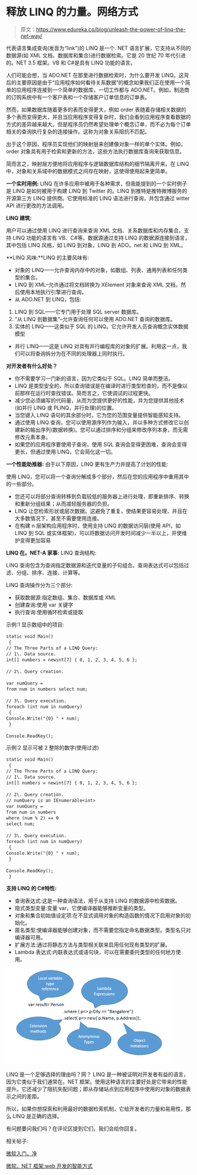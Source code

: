 # 释放 LINQ 的力量。网络方式

> 原文：<https://www.edureka.co/blog/unleash-the-power-of-linq-the-net-way/>

代表语言集成查询(发音为“link”)的 LINQ 是一个. NET 语言扩展，它支持从不同的数据源(如 XML 文档、数据库和集合)进行数据检索。它是 20 世纪 70 年代引进的。NET 3.5 框架。VB 和 C#是具有 LINQ 功能的语言。

人们可能会想，当 ADO.NET 在那里进行数据检索时，为什么要开发 LINQ。这背后的主要原因是由于“应用程序如何看待关系数据”的概念如果我们正在使用一个简单的应用程序连接到一个简单的数据库，一切工作都与 ADO.NET。例如，制造商的订购系统中有一个客户表和一个存储客户订单信息的订单表。

然而，如果数据库随着更多的表而变得更大，例如 order 表随着存储相关数据的多个表而变得更大，并且当应用程序变得复杂时，我们会看到应用程序查看数据的方式的差异越来越大。但是程序员仍然希望处理单个概念订单，而不必为每个订单相关的查询执行复杂的连接操作。这称为对象关系阻抗不匹配。

出于这个原因，程序员实现他们的映射层来创建像对象一样的单个实体。例如，order 对象具有用于检索和更新的方法，这些方法执行数据库查询来获取信息。

简而言之，映射层方便地将应用程序与逻辑数据库结构的细节隔离开来。在 LINQ 中，对象和关系域中的数据模式之间存在映射，这使得使用起来更简单。

**一个实时用例:** LINQ 在许多应用中被用于各种需求，但我能提到的一个实时例子是 LINQ 是如何被用于构建 LINQ 到 Twitter 的。LINQ 到推特是推特微博服务的开源第三方 LINQ 提供商。它使用标准的 LINQ 语法进行查询，并包含通过 witter API 进行更改的方法调用。

**LINQ 建筑:**

用户可以通过使用 LINQ 进行查询来查询 XML 文档、关系数据库和内存集合。支持 LINQ 功能的语言有 VB、C#等。数据源通过支持 LINQ 的数据源连接到语言，其中包括 LINQ 风格，如 LINQ 到对象，LINQ 到 ADO。net 和 LINQ 到 XML。

**LINQ 风味:**LINQ 的主要风味有:

*   对象的 LINQ——允许查询内存中的对象，如数组、列表、通用列表和任何类型的集合。
*   LINQ 到 XML–允许通过将文档转换为 XElement 对象来查询 XML 文档，然后使用本地执行引擎进行查询。
*   从 ADO.NET 到 LINQ，包括:

1.  LINQ 到 SQL——它专门用于处理 SQL server 数据库。
2.  “从 LINQ 到数据集”–允许查询任何可以使用 ADO.NET 查询的数据库。
3.  实体的 LINQ——这类似于 SQL 的 LINQ。它允许开发人员查询概念实体数据模型

*   并行 LINQ——这是 LINQ 对具有并行编程库的对象的扩展。利用这一点，我们可以将查询拆分为在不同的处理器上同时执行。

**对开发者有什么好处？**

*   你不需要学习一门新的语言，因为它类似于 SQL。LINQ 简单而整洁。
*   LINQ 是类型安全的，所以查询错误是在编译时进行类型检查的，而不是像以前那样在运行时查找错误。简而言之，它使调试的过程更快。
*   减少您必须编写的代码量，从而为您提供更好的性能，并为您提供其他技术(如并行 LINQ 或 PLINQ，并行处理)的位置。
*   当您键入 LINQ 语句的其余部分时，它为您的范围变量提供智能感知支持。
*   通过使用 LINQ 查询，您可以使用源序列作为输入，并以多种方式修改它以创建新的输出序列(数据转换)。您可以通过排序和分组来修改序列本身，而无需修改元素本身。
*   如果您的应用程序要使用子查询，使用 SQL 查询会变得更困难，查询会变得更长，但通过使用 LINQ，它会简化这一切。

**一个性能助推器:** 由于以下原因，LINQ 更有生产力并提高了计划的性能:

使用 LINQ，您可以将一个查询分解成多个部分，然后在您的应用程序中重用其中的一些部分。

*   您还可以将部分查询转移到负载较低的服务器上进行处理，即重新排序、转换和重新分组结果；从而减轻服务器的负担。
*   LINQ 让您检索形状或层次数据。这避免了重复，使结果更容易处理，并且在大多数情况下，甚至不需要使用连接。
*   在构建 n 层架构应用程序时，使用支持 LINQ 的数据访问层(使用 API，如 LINQ 到 SQL 或实体框架)，可以将数据访问开发时间减少一半以上，并使维护变得更加容易

**LINQ 在。NET-A 家事:** LINQ 查询结构:

LINQ 查询包含为查询指定数据源和迭代变量的子句组合。查询表达式可以包括过滤、分组、排序、连接、计算等。

LINQ 查询操作分为三个部分:

*   获取数据源:指定数组、集合、数据库或 XML
*   创建查询:使用 var 关键字
*   执行查询:使用循环检索或提取

示例:1 显示数组中的项目:

```
static void Main()
 {
// The Three Parts of a LINQ Query: 
// 1\. Data source. 
int[] numbers = newint[7] { 0, 1, 2, 3, 4, 5, 6 };

// 2\. Query creation. 

var numQuery =
from num in numbers select num;

// 3\. Query execution. 
foreach (int num in numQuery)
 {
Console.Write("{0} " + num);
 }

Console.ReadKey();
```

示例:2 显示可被 2 整除的数字(使用过滤)

```
static void Main()
 {
// The Three Parts of a LINQ Query: 
// 1\. Data source. 
int[] numbers = newint[7] { 0, 1, 2, 3, 4, 5, 6 };

// 2\. Query creation. 
// numQuery is an IEnumerable<int> 
var numQuery =
from num in numbers
where (num % 2) == 0
select num;

// 3\. Query execution. 
foreach (int num in numQuery)
 {
Console.Write("{0} " + num);
 }

Console.ReadKey();
 }
```

**支持 LINQ 的 C#特性:**

*   查询表达式:这是一种查询语法，用于从支持 LINQ 的数据源中检索数据。
*   隐式类型变量:变量 var，它使编译器能够推断变量的类型。
*   对象和集合初始值设定项:在不显式调用对象的构造函数的情况下启用对象的初始化。
*   匿名类型:使编译器能够创建对象，而不需要您指定命名数据类型。类型名只对编译器可用。
*   扩展方法:通过将静态方法与类型相关联来启用任何现有类型的扩展。
*   Lambda 表达式:内联表达式或语句块，可以在需要委托类型的任何地方使用。

[![C# features that support LINQ](img/628ea609653fcdde026a618dec65eb39.png "C# features that support LINQ")](https://cdn.edureka.co/blog/wp-content/uploads/2014/12/25.png)

LINQ 是一个足够选择的理由吗？网？ LINQ 是一种被证明对开发者有益的语言，因为它类似于我们通常在。NET 框架。使用这种语言的主要好处是它带来的性能提升。它还减少了阻抗失配问题；即从存储站点到应用程序中使用的对象的数据表示之间的差距。

所以，如果你想探索和利用最好的数据检索机制，它给开发者的力量和易用性，那么 LINQ 是正确的选择。

有问题要问我们吗？在评论区提到它们，我们会给你回复。

相关帖子:

[微软入门。净](https://www.edureka.co/microsoft-dotnet-framework-self-paced)

[微软。NET 框架:web 开发的智能方式](https://www.edureka.co/blog/videos/microsoft-net-framework-web-development/)